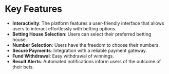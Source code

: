 # Key Features

- **Interactivity**: The platform features a user-friendly interface that allows users to interact effortlessly with betting options.
- **Betting House Selection**: Users can select their preferred betting house.
- **Number Selection**: Users have the freedom to choose their numbers.
- **Secure Payments**: Integration with a reliable payment gateway.
- **Fund Withdrawal**: Easy withdrawal of winnings.
- **Result Alerts**: Automated notifications inform users of the outcome of their bets.
